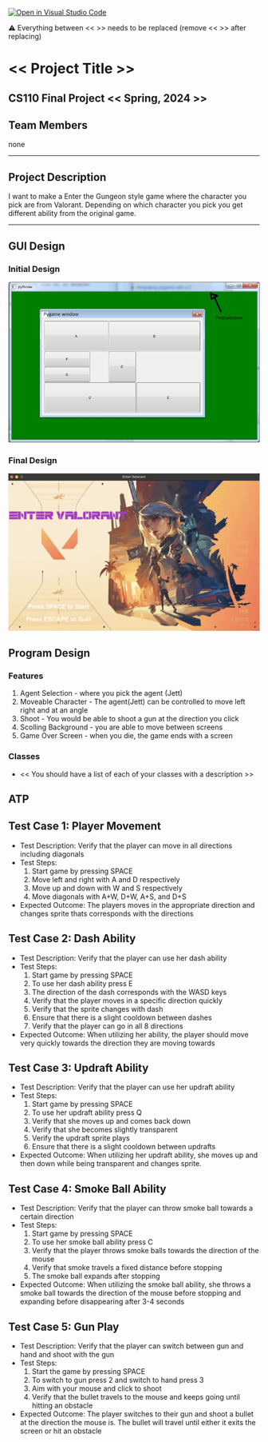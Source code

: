 [![Open in Visual Studio Code](https://classroom.github.com/assets/open-in-vscode-718a45dd9cf7e7f842a935f5ebbe5719a5e09af4491e668f4dbf3b35d5cca122.svg)](https://classroom.github.com/online_ide?assignment_repo_id=14588448&assignment_repo_type=AssignmentRepo)

:warning: Everything between << >> needs to be replaced (remove << >> after replacing)

# << Project Title >>
## CS110 Final Project  << Spring, 2024 >>

## Team Members

none

***

## Project Description

I want to make a Enter the Gungeon style game where the character you pick are from Valorant. Depending on which character you pick you get different ability from the original game.

***    

## GUI Design

### Initial Design

![initial gui](assets/gui.jpg)

### Final Design

![final gui](assets/finalgui.jpg)

## Program Design

### Features

1. Agent Selection - where you pick the agent (Jett)
2. Moveable Character - The agent(Jett) can be controlled to move left right and at an angle
3. Shoot - You would be able to shoot a gun at the direction you click
4. Scolling Background - you are able to move between screens
5. Game Over Screen - when you die, the game ends with a screen

### Classes

- << You should have a list of each of your classes with a description >>

## ATP

Test Case 1: Player Movement
-----------------------------
- Test Description: Verify that the player can move in all directions including diagonals
- Test Steps:
    1. Start game by pressing SPACE
    2. Move left and right with A and D respectively
    3. Move up and down with W and S respectively
    4. Move diagonals with A+W, D+W, A+S, and D+S
- Expected Outcome: The players moves in the appropriate direction and changes sprite thats corresponds with the directions

Test Case 2: Dash Ability
---------------------------
- Test Description: Verify that the player can use her dash ability
- Test Steps:
    1. Start game by pressing SPACE
    2. To use her dash ability press E
    3. The direction of the dash corresponds with the WASD keys
    4. Verify that the player moves in a specific direction quickly
    5. Verify that the sprite changes with dash
    6. Ensure that there is a slight cooldown between dashes
    7. Verify that the player can go in all 8 directions
- Expected Outcome: When utilizing her ability, the player should move very quickly towards the direction they are moving towards

Test Case 3: Updraft Ability
-----------------------------
- Test Description: Verify that the player can use her updraft ability
- Test Steps:
    1. Start game by pressing SPACE
    2. To use her updraft ability press Q
    3. Verify that she moves up and comes back down
    4. Verify that she becomes slightly transparent
    5. Verify the updraft sprite plays
    6. Ensure that there is a slight cooldown between updrafts
- Expected Outcome: When utilizing her updraft ability, she moves up and then down while being transparent and changes sprite.

Test Case 4: Smoke Ball Ability
--------------------------------
- Test Description: Verify that the player can throw smoke ball towards a certain direction
- Test Steps:
    1. Start game by pressing SPACE
    2. To use her smoke ball ability press C
    3. Verify that the player throws smoke balls towards the direction of the mouse
    4. Verify that smoke travels a fixed distance before stopping
    5. The smoke ball expands after stopping
- Expected Outcome: When utilizing the smoke ball ability, she throws a smoke ball towards the direction of the mouse before stopping and expanding before disappearing after 3-4 seconds

Test Case 5: Gun Play
---------------------
- Test Description: Verify that the player can switch between gun and hand and shoot with the gun
- Test Steps:
    1. Start the game by pressing SPACE
    2. To switch to gun press 2 and switch to hand press 3
    3. Aim with your mouse and click to shoot
    4. Verify that the bullet travels to the mouse and keeps going until hitting an obstacle
- Expected Outcome: The player switches to their gun and shoot a bullet at the direction the mouse is. The bullet will travel until either it exits the screen or hit an obstacle


